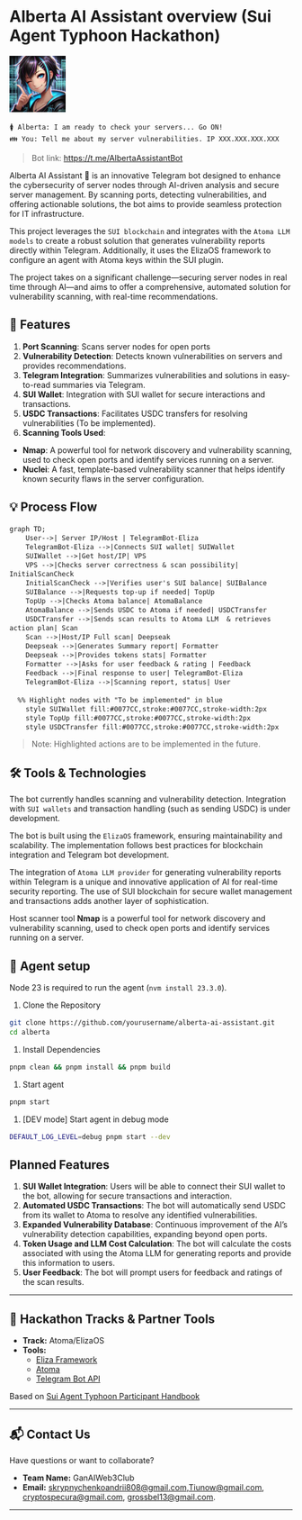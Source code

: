 # Alberta AI Assistant overview (Sui Agent Typhoon Hackathon)

<img src="docs/pics/alberta-bot.jpg" alt="Alt text" width="100" height="100" /> 


```🚺 Alberta: I am ready to check your servers... Go ON! ```   
```👪 You: Tell me about my server vulnerabilities. IP XXX.XXX.XXX.XXX```   

> Bot link: https://t.me/AlbertaAssistantBot

Alberta AI Assistant 🤖 is an innovative Telegram bot designed to enhance the cybersecurity of server nodes through AI-driven analysis and secure server management. By scanning ports, detecting vulnerabilities, and offering actionable solutions, the bot aims to provide seamless protection for IT infrastructure.

This project leverages the ```SUI blockchain``` and integrates with the ```Atoma LLM models``` to create a robust solution that generates vulnerability reports directly within Telegram. Additionally, it uses the ElizaOS framework to configure an agent with Atoma keys within the SUI plugin.

The project takes on a significant challenge—securing server nodes in real time through AI—and aims to offer a comprehensive, automated solution for vulnerability scanning, with real-time recommendations.

## 🚀 Features

1. **Port Scanning**: Scans server nodes for open ports
1. **Vulnerability Detection**: Detects known vulnerabilities on servers and provides recommendations.
1. **Telegram Integration**: Summarizes vulnerabilities and solutions in easy-to-read summaries via Telegram.
1. **SUI Wallet**: Integration with SUI wallet for secure interactions and transactions.
1. **USDC Transactions**: Facilitates USDC transfers for resolving vulnerabilities (To be implemented).
1. **Scanning Tools Used**:

- **Nmap**: A powerful tool for network discovery and vulnerability scanning, used to check open ports and identify services running on a server.
- **Nuclei**: A fast, template-based vulnerability scanner that helps identify known security flaws in the server configuration.

## 💡 Process Flow
  
```mermaid
graph TD;
    User-->| Server IP/Host | TelegramBot-Eliza
    TelegramBot-Eliza -->|Connects SUI wallet| SUIWallet
    SUIWallet -->|Get host/IP| VPS
    VPS -->|Checks server correctness & scan possibility| InitialScanCheck
    InitialScanCheck -->|Verifies user's SUI balance| SUIBalance
    SUIBalance -->|Requests top-up if needed| TopUp
    TopUp -->|Checks Atoma balance| AtomaBalance
    AtomaBalance -->|Sends USDC to Atoma if needed| USDCTransfer
    USDCTransfer -->|Sends scan results to Atoma LLM  & retrieves action plan| Scan
    Scan -->|Host/IP Full scan| Deepseak
    Deepseak -->|Generates Summary report| Formatter
    Deepseak -->|Provides tokens stats| Formatter
    Formatter -->|Asks for user feedback & rating | Feedback
    Feedback -->|Final response to user| TelegramBot-Eliza
    TelegramBot-Eliza -->|Scanning report, status| User

  %% Highlight nodes with "To be implemented" in blue
    style SUIWallet fill:#0077CC,stroke:#0077CC,stroke-width:2px
    style TopUp fill:#0077CC,stroke:#0077CC,stroke-width:2px
    style USDCTransfer fill:#0077CC,stroke:#0077CC,stroke-width:2px

```

> Note: Highlighted actions are to be implemented in the future.

## 🛠️ Tools & Technologies

The bot currently handles scanning and vulnerability detection. Integration with ```SUI wallets``` and transaction handling (such as sending USDC) is under development.

The bot is built using the ```ElizaOS``` framework, ensuring maintainability and scalability. The implementation follows best practices for blockchain integration and Telegram bot development.

The integration of ```Atoma LLM provider``` for generating vulnerability reports within Telegram is a unique and innovative application of AI for real-time security reporting. The use of SUI blockchain for secure wallet management and transactions adds another layer of sophistication.

Host scanner tool **Nmap** is a powerful tool for network discovery and vulnerability scanning, used to check open ports and identify services running on a server.

## 🌟 Agent setup

Node 23 is required to run the agent (```nvm install 23.3.0```).

1. Clone the Repository

```bash
git clone https://github.com/yourusername/alberta-ai-assistant.git
cd alberta
```

1. Install Dependencies

```bash
pnpm clean && pnpm install && pnpm build
```

1. Start agent

```bash
pnpm start
```

1. [DEV mode] Start agent in debug mode

```bash
DEFAULT_LOG_LEVEL=debug pnpm start --dev 
```

## Planned Features

1. **SUI Wallet Integration**: Users will be able to connect their SUI wallet to the bot, allowing for secure transactions and interaction.
1. **Automated USDC Transactions**: The bot will automatically send USDC from its wallet to Atoma to resolve any identified vulnerabilities.
1. **Expanded Vulnerability Database**: Continuous improvement of the AI’s vulnerability detection capabilities, expanding beyond open ports.
1. **Token Usage and LLM Cost Calculation**: The bot will calculate the costs associated with using the Atoma LLM for generating reports and provide this information to users.
1. **User Feedback**: The bot will prompt users for feedback and ratings of the scan results.

---

## 🤝 Hackathon Tracks & Partner Tools

- **Track:** Atoma/ElizaOS
- **Tools:**  
  - [Eliza Framework](https://github.com/ai16z)  
  - [Atoma ](https://cloud.atoma.network/)  
  - [Telegram Bot API](https://core.telegram.org/bots)

Based on [Sui Agent Typhoon Participant Handbook ](https://notion.sui.io/sui-agent-typhoon-handbook)

---

## 📬 Contact Us

Have questions or want to collaborate?

- **Team Name:** GanAIWeb3Club
- **Email:** <skrypnychenkoandrii808@gmail.com>,<Tiunow@gmail.com>, <cryptospecura@gmail.com>, <grossbel13@gmail.com>.

---

